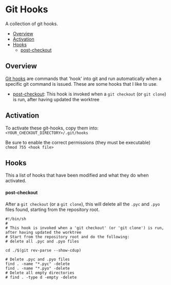 # Git Hooks
A collection of git hooks.
- [Overview](#overview)
- [Activation](#activation)
- [Hooks](#hooks)
    - [post-checkout](#post-checkout)

<a name="overview" id="overview"></a>
## Overview
[Git hooks](http://git-scm.com/docs/githooks) are commands that 'hook' into git and run automatically when a specific git command is issued. These are some hooks that I like to use.
- [post-checkout](#post-checkout): This hook is invoked when a `git checkout` (or `git clone`) is run, after having updated the worktree

<a name="activation" id="activation"></a>
## Activation
To activate these git-hooks, copy them into:
<br>
`<YOUR_CHECKOUT_DIRECTORY>/.git/hooks`

Be sure to enable the correct permissions (they must be executable)
<br>
`chmod 755 <hook file>`

<a name="hooks" id="hooks"></a>
## Hooks
This a list of hooks that have been modified and what they do when activated.

<a name="post-checkout" id="post-checkout"></a>
#### post-checkout
After a `git checkout` (or a `git clone`), this will delete all the `.pyc` and `.pyo` files found, starting from the repository root.
```
#!/bin/sh
#
# This hook is invoked when a 'git checkout' (or 'git clone') is run, after having updated the worktree
# Start from the repository root and do the following:
# delete all .pyc and .pyo files

cd ./$(git rev-parse --show-cdup)

# Delete .pyc and .pyo files
find . -name "*.pyc" -delete
find . -name "*.pyo" -delete
# Delete all empty directories
# find . -type d -empty -delete
```
